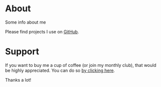 # About

Some info about me

Please find projects I use on [GitHub](https://github.com/Marck/).

# Support
If you want to buy me a cup of coffee (or join my monthly club), that would be highly appreciated. 
You can do so [by clicking here](https://www.buymeacoffee.com/marcked).

Thanks a lot!